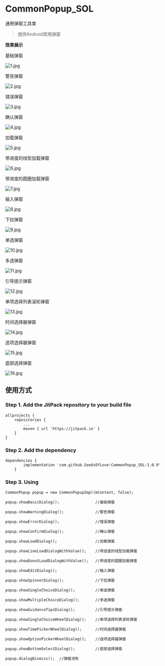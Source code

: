 # CommonPopup_SOL
通用弹窗工具类

>提供Android常用弹窗

**效果展示**

基础弹窗

![1.jpg](./img/1.jpg)

警告弹窗

![2.jpg](./img/2.jpg)

错误弹窗

![3.jpg](./img/3.jpg)

确认弹窗

![4.jpg](./img/4.jpg)

加载弹窗

![5.jpg](./img/5.jpg)

带进度的线型加载弹窗

![6.jpg](./img/6.jpg)

带进度的圆圈加载弹窗

![7.jpg](./img/7.jpg)

输入弹窗

![8.jpg](./img/8.jpg)

下拉弹窗

![9.jpg](./img/9.jpg)

单选弹窗

![10.jpg](./img/10.jpg)

多选弹窗

![11.jpg](./img/11.jpg)

引导提示弹窗

![12.jpg](./img/12.jpg)

单项选择列表滚轮弹窗

![13.jpg](./img/13.jpg)

时间选择器弹窗

![14.jpg](./img/14.jpg)

选项选择器弹窗

![15.jpg](./img/15.jpg)

底部选择弹窗

![16.jpg](./img/16.jpg)

## 使用方式
### Step 1. Add the JitPack repository to your build file
```
allprojects {
    repositories {
        ...
        maven { url 'https://jitpack.io' }
    }
}
```
### Step 2. Add the dependency
```
dependencies {
        implementation 'com.github.SeedsOfLove:CommonPopup_SOL:1.0.9'
	}
```
### Step 3. Using
```
CommonPopup popup = new CommonPopupImpl(mContext, false);

popup.showBasicDialog();				//基础弹窗

popup.showWarningDialog();				//警告弹窗

popup.showErrorDialog();				//错误弹窗

popup.showConfirmDialog();				//确认弹窗

popup.showLoadDialog();					//加载弹窗

popup.showLineLoadDialogWithValue();	//带进度的线型加载弹窗

popup.showDonutLoadDialogWithValue();	//带进度的圆圈加载弹窗

popup.showEditDialog();					//输入弹窗

popup.showSpinnerDialog();				//下拉弹窗

popup.showSingleChoiceDialog();			//单选弹窗

popup.showMultipleChoiceDialog();		//多选弹窗

popup.showGuidanceTipsDialog();		    //引导提示弹窗

popup.showSingleChoiceWheelDialog();    //单项选择列表滚轮弹窗

popup.showTimePickerWheelDialog();		//时间选择器弹窗

popup.showOptionPickerWheelDialog();	//选项选择器弹窗

popup.showBottomSelectDialog();	        //底部选择弹窗

popup.dialogDismiss();	//弹窗消失
```




















